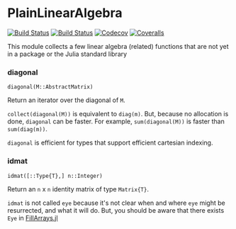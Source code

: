# PlainLinearAlgebra

[![Build Status](https://travis-ci.com/jlapeyre/PlainLinearAlgebra.jl.svg?branch=master)](https://travis-ci.com/jlapeyre/PlainLinearAlgebra.jl)
[![Build Status](https://ci.appveyor.com/api/projects/status/github/jlapeyre/PlainLinearAlgebra.jl?svg=true)](https://ci.appveyor.com/project/jlapeyre/PlainLinearAlgebra-jl)
[![Codecov](https://codecov.io/gh/jlapeyre/PlainLinearAlgebra.jl/branch/master/graph/badge.svg)](https://codecov.io/gh/jlapeyre/PlainLinearAlgebra.jl)
[![Coveralls](https://coveralls.io/repos/github/jlapeyre/PlainLinearAlgebra.jl/badge.svg?branch=master)](https://coveralls.io/github/jlapeyre/PlainLinearAlgebra.jl?branch=master)

This module collects a few linear algebra (related) functions that are not yet in a package or the Julia
standard library

### diagonal

    diagonal(M::AbstractMatrix)

Return an iterator over the diagonal of `M`.

`collect(diagonal(M))` is equivalent to `diag(m)`. But, because
no allocation is done, `diagonal` can be faster. For example,
`sum(diagonal(M))` is faster than `sum(diag(m))`.

`diagonal` is efficient for types that support efficient cartesian indexing.


### idmat

    idmat([::Type{T},] n::Integer)

Return an `n` x `n` identity matrix of type `Matrix{T}`.

`idmat` is not called `eye` because it's not clear when and where `eye` might be resurrected, and what it will do.
But, you should be aware that there exists `Eye` in [FillArrays.jl](https://github.com/JuliaArrays/FillArrays.jl)
